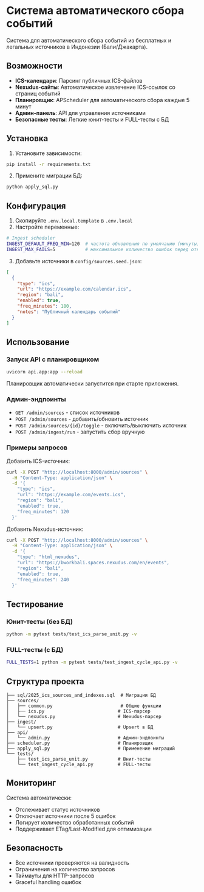 # Система автоматического сбора событий

Система для автоматического сбора событий из бесплатных и легальных источников в Индонезии (Бали/Джакарта).

## Возможности

- **ICS-календари**: Парсинг публичных ICS-файлов
- **Nexudus-сайты**: Автоматическое извлечение ICS-ссылок со страниц событий
- **Планировщик**: APScheduler для автоматического сбора каждые 5 минут
- **Админ-панель**: API для управления источниками
- **Безопасные тесты**: Легкие юнит-тесты и FULL-тесты с БД

## Установка

1. Установите зависимости:
```bash
pip install -r requirements.txt
```

2. Примените миграции БД:
```bash
python apply_sql.py
```

## Конфигурация

1. Скопируйте `.env.local.template` в `.env.local`
2. Настройте переменные:
```bash
# Ingest scheduler
INGEST_DEFAULT_FREQ_MIN=120  # частота обновления по умолчанию (минуты)
INGEST_MAX_FAILS=5           # максимальное количество ошибок перед отключением
```

3. Добавьте источники в `config/sources.seed.json`:
```json
[
  {
    "type": "ics",
    "url": "https://example.com/calendar.ics",
    "region": "bali",
    "enabled": true,
    "freq_minutes": 180,
    "notes": "Публичный календарь событий"
  }
]
```

## Использование

### Запуск API с планировщиком

```bash
uvicorn api.app:app --reload
```

Планировщик автоматически запустится при старте приложения.

### Админ-эндпоинты

- `GET /admin/sources` - список источников
- `POST /admin/sources` - добавить/обновить источник
- `POST /admin/sources/{id}/toggle` - включить/выключить источник
- `POST /admin/ingest/run` - запустить сбор вручную

### Примеры запросов

Добавить ICS-источник:
```bash
curl -X POST "http://localhost:8000/admin/sources" \
  -H "Content-Type: application/json" \
  -d '{
    "type": "ics",
    "url": "https://example.com/events.ics",
    "region": "bali",
    "enabled": true,
    "freq_minutes": 120
  }'
```

Добавить Nexudus-источник:
```bash
curl -X POST "http://localhost:8000/admin/sources" \
  -H "Content-Type: application/json" \
  -d '{
    "type": "html_nexudus",
    "url": "https://bworkbali.spaces.nexudus.com/en/events",
    "region": "bali",
    "enabled": true,
    "freq_minutes": 240
  }'
```

## Тестирование

### Юнит-тесты (без БД)
```bash
python -m pytest tests/test_ics_parse_unit.py -v
```

### FULL-тесты (с БД)
```bash
FULL_TESTS=1 python -m pytest tests/test_ingest_cycle_api.py -v
```

## Структура проекта

```
├── sql/2025_ics_sources_and_indexes.sql  # Миграции БД
├── sources/
│   ├── common.py                         # Общие функции
│   ├── ics.py                           # ICS-парсер
│   └── nexudus.py                       # Nexudus-парсер
├── ingest/
│   └── upsert.py                        # Upsert в БД
├── api/
│   └── admin.py                         # Админ-эндпоинты
├── scheduler.py                         # Планировщик
├── apply_sql.py                         # Применение миграций
└── tests/
    ├── test_ics_parse_unit.py           # Юнит-тесты
    └── test_ingest_cycle_api.py         # FULL-тесты
```

## Мониторинг

Система автоматически:
- Отслеживает статус источников
- Отключает источники после 5 ошибок
- Логирует количество обработанных событий
- Поддерживает ETag/Last-Modified для оптимизации

## Безопасность

- Все источники проверяются на валидность
- Ограничения на количество запросов
- Таймауты для HTTP-запросов
- Graceful handling ошибок
